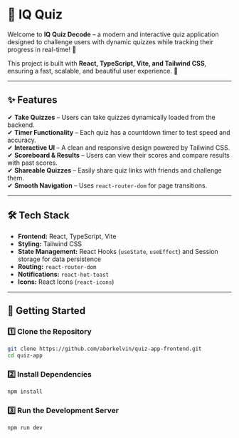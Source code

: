# 🧠 IQ Quiz

Welcome to **IQ Quiz Decode** – a modern and interactive quiz application designed to challenge users with dynamic quizzes while tracking their progress in real-time! 🎯

This project is built with **React, TypeScript, Vite, and Tailwind CSS**, ensuring a fast, scalable, and beautiful user experience. 🚀

---

## ✨ Features

✔ **Take Quizzes** – Users can take quizzes dynamically loaded from the backend.  
✔ **Timer Functionality** – Each quiz has a countdown timer to test speed and accuracy.  
✔ **Interactive UI** – A clean and responsive design powered by Tailwind CSS.  
✔ **Scoreboard & Results** – Users can view their scores and compare results with past scores.  
✔ **Shareable Quizzes** – Easily share quiz links with friends and challenge them.  
✔ **Smooth Navigation** – Uses `react-router-dom` for page transitions.

---

## 🛠 Tech Stack

- **Frontend:** React, TypeScript, Vite
- **Styling:** Tailwind CSS
- **State Management:** React Hooks (`useState`, `useEffect`) and Session storage for data persistence
- **Routing:** `react-router-dom`
- **Notifications:** `react-hot-toast`
- **Icons:** React Icons (`react-icons`)

---

## 🚀 Getting Started

### 1️⃣ **Clone the Repository**

```sh
git clone https://github.com/aborkelvin/quiz-app-frontend.git
cd quiz-app
```

### 2️⃣ **Install Dependencies**

```sh
npm install
```

### 3️⃣ **Run the Development Server**

```sh
npm run dev
```
